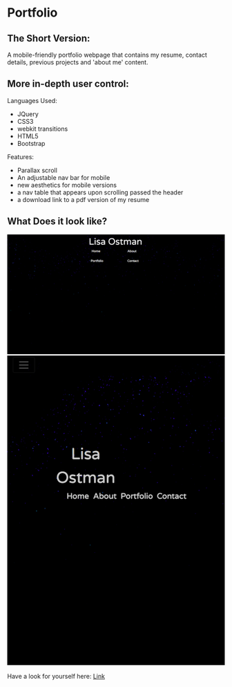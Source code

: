 # Portfolio

## The Short Version:
A mobile-friendly portfolio webpage that contains my resume, contact details, previous projects and 'about me' content.

## More in-depth user control:
Languages Used: 
 * JQuery
 * CSS3
 * webkit transitions
 * HTML5
 * Bootstrap
 
Features: 
 * Parallax scroll
 * An adjustable nav bar for mobile
 * new aesthetics for mobile versions
 * a nav table that appears upon scrolling passed the header
 * a download link to a pdf version of my resume
 
## What Does it look like?
![Image](/assets/images/1photo.png)
![Image](/assets/images/2photo.png)

Have a look for yourself here: [Link](https://lisaostmanportfolio.herokuapp.com/)



